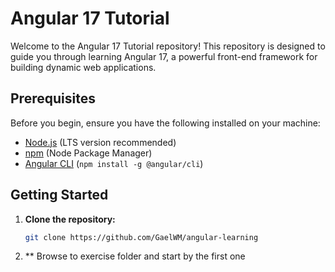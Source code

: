 # Angular 17 Tutorial

Welcome to the Angular 17 Tutorial repository! This repository is designed to guide you through learning Angular 17, a powerful front-end framework for building dynamic web applications.

## Prerequisites

Before you begin, ensure you have the following installed on your machine:

- [Node.js](https://nodejs.org/) (LTS version recommended)
- [npm](https://www.npmjs.com/) (Node Package Manager)
- [Angular CLI](https://angular.io/cli) (`npm install -g @angular/cli`)

## Getting Started

1. **Clone the repository:**

   ```bash
   git clone https://github.com/GaelWM/angular-learning
   ```
   
2. ** Browse to exercise folder and start by the first one
   
